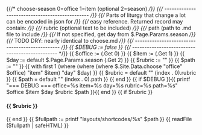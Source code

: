 {{/* choose-season 0=office 1=item (optional 2=season) */}}
{{/* ----------------------------------------------- */}}
{{/* Parts of liturgy that change a lot can be encoded in json for */}}
{{/* easy reference. Returned record may contain: */}}
{{/* rubric (optional text to be included) */}}
{{/* path (path to .md file to include */}}
{{/* If not specified, get day from $.Page.Params.season */}}
{{/* TODO DRY: nearly identical to choose.md */}}
{{/* ----------------------------------------------- */}}
{{ $DEBUG := false }}
{{/* ----------------------------------------------- */}}
{{ $office := (.Get 0) }}
{{ $item := (.Get 1) }}
{{ $day := default $.Page.Params.season (.Get 2) }}
{{ $rubric := ""  }}
{{ $path := "" }}
{{  with first 1 (where (where (where $.Site.Data.choose "office" $office) "item" $item) "day" $day)  }}
	{{ $rubric = default "" (index . 0).rubric }}
	{{ $path   = default "" (index . 0).path   }}
{{ end }}
{{ if $DEBUG }}{{ printf "=== DEBUG === office=%s  item=%s day=%s rubric=%s path=%s" $office $item $day $rubric $path }}{{ end }}
{{ if $rubric }}
#### {{ $rubric }}
{{ end }}
{{ $fullpath := printf "layouts/shortcodes/%s" $path }}
{{ readFile ($fullpath | safeHTML) }}
